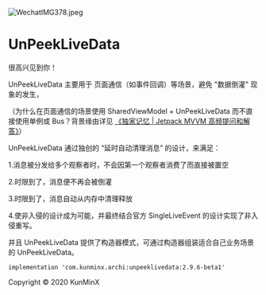 ![WechatIMG378.jpeg](https://i.loli.net/2020/07/10/ZPA7gHczYlxstyB.jpg)

# UnPeekLiveData

很高兴见到你！

UnPeekLiveData 主要用于 页面通信（如事件回调）等场景，避免 "数据倒灌" 现象的发生，

（为什么在页面通信的场景使用 SharedViewModel + UnPeekLiveData 而不直接使用单例或 Bus？背景缘由详见 [《独家记忆 | Jetpack MVVM 高频提问和解答》](https://juejin.im/post/5ef061d0e51d4573e71f3243)）

UnPeekLiveData 通过独创的 “延时自动清理消息” 的设计，来满足：

1.消息被分发给多个观察者时，不会因第一个观察者消费了而直接被置空

2.时限到了，消息便不再会被倒灌

3.时限到了，消息自动从内存中清理释放

4.使非入侵的设计成为可能，并最终结合官方 SingleLiveEvent 的设计实现了非入侵重写。

并且 UnPeekLiveData 提供了构造器模式，可通过构造器组装适合自己业务场景的 UnPeekLiveData。

`implementation 'com.kunminx.archi:unpeeklivedata:2.9.6-beta1'`

Copyright © 2020 KunMinX
